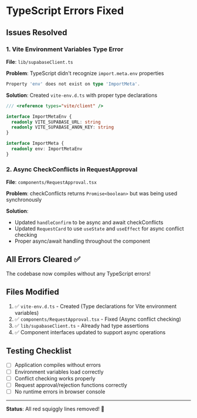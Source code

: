 # TypeScript Errors Fixed

## Issues Resolved

### 1. **Vite Environment Variables Type Error**
**File**: `lib/supabaseClient.ts`

**Problem**: TypeScript didn't recognize `import.meta.env` properties
```typescript
Property 'env' does not exist on type 'ImportMeta'.
```

**Solution**: Created `vite-env.d.ts` with proper type declarations
```typescript
/// <reference types="vite/client" />

interface ImportMetaEnv {
  readonly VITE_SUPABASE_URL: string
  readonly VITE_SUPABASE_ANON_KEY: string
}

interface ImportMeta {
  readonly env: ImportMetaEnv
}
```

### 2. **Async CheckConflicts in RequestApproval**
**File**: `components/RequestApproval.tsx`

**Problem**: checkConflicts returns `Promise<boolean>` but was being used synchronously

**Solution**: 
- Updated `handleConfirm` to be async and await checkConflicts
- Updated `RequestCard` to use `useState` and `useEffect` for async conflict checking
- Proper async/await handling throughout the component

## All Errors Cleared ✅

The codebase now compiles without any TypeScript errors!

## Files Modified

1. ✅ `vite-env.d.ts` - Created (Type declarations for Vite environment variables)
2. ✅ `components/RequestApproval.tsx` - Fixed (Async conflict checking)
3. ✅ `lib/supabaseClient.ts` - Already had type assertions
4. ✅ Component interfaces updated to support async operations

## Testing Checklist

- [ ] Application compiles without errors
- [ ] Environment variables load correctly
- [ ] Conflict checking works properly
- [ ] Request approval/rejection functions correctly
- [ ] No runtime errors in browser console

---

**Status**: All red squiggly lines removed! 🎉
